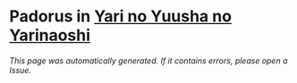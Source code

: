 # Padorus in [Yari no Yuusha no Yarinaoshi](https://myanimelist.net/manga/108166/Yari_no_Yuusha_no_Yarinaoshi)

###### This page was automatically generated. If it contains errors, please open a Issue.
